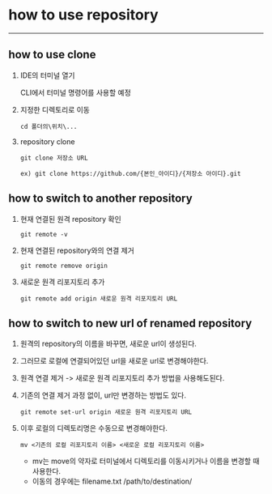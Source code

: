 # how to use repository
***

## how to use clone
1. IDE의 터미널 열기

    CLI에서 터미널 명령어를 사용할 예정

1. 지정한 디렉토리로 이동

    ```
    cd 폴더의\위치\...
    ```

1. repository clone

    ```
    git clone 저장소 URL
    
    ex) git clone https://github.com/{본인_아이디}/{저장소 아이디}.git
    ```

## how to switch to another repository
1. 현재 연결된 원격 repository 확인

    ```
    git remote -v
    ```

1. 현재 연결된 repository와의 연결 제거

    ```
    git remote remove origin
    ```

1. 새로운 원격 리포지토리 추가

    ```
    git remote add origin 새로운 원격 리포지토리 URL
    ```
## how to switch to new url of renamed repository
1. 원격의 repository의 이름을 바꾸면, 새로운 url이 생성된다.

1. 그러므로 로컬에 연결되어있던 url을 새로운 url로 변경해야한다.

1. 원격 연결 제거 -> 새로운 원격 리포지토리 추가 방법을 사용해도된다.

1. 기존의 연결 제거 과정 없이, url만 변경하는 방법도 있다.

   ```
   git remote set-url origin 새로운 원격 리포지토리 URL
   ```
   
1. 이후 로컬의 디렉토리명은 수동으로 변경해야한다.

   ```
   mv <기존의 로컬 리포지토리 이름> <새로운 로컬 리포지토리 이름>
   ```
   - mv는 move의 약자로 터미널에서 디렉토리를 이동시키거나 이름을 변경할 때 사용한다.
   - 이동의 경우에는 filename.txt /path/to/destination/

